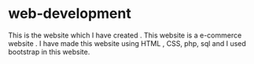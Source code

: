 # web-development
This is the website which I have created . This website is a e-commerce website . 
I have made this website using HTML , CSS, php, sql and I used bootstrap in this website.
